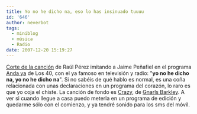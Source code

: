 ```yaml
---
title: Yo no he dicho na, eso lo has insinuado tuuuu
id: '646'
author: neverbot
tags:
  - miniblog
  - música
  - Radio
date: 2007-12-20 15:19:27
---
```


[Corte de la canción](http://blog.los40.com/andaya/2007/12/cancin-peafiel.html) de Raúl Pérez imitando a Jaime Peñafiel en el programa [Anda ya](http://blog.los40.com/andaya/) de Los 40, con el ya famoso en televisión y radio: "**yo no he dicho na, yo no he dicho na**". Si no sabéis de qué hablo es normal, es una coña relacionada con unas declaraciones en un programa del corazón, lo raro es que yo coja el chiste. La canción de fondo es [Crazy](http://www.last.fm/music/Gnarls+Barkley/_/Crazy), de [Gnarls Barkley](http://www.last.fm/music/Gnarls+Barkley). A ver si cuando llegue a casa puedo meterla en un programa de edición y quedarme sólo con el comienzo, y ya tendré sonido para los sms del móvil.
